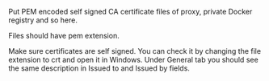 Put PEM encoded self signed CA certificate files of proxy, private 
Docker registry and so here. 

Files should have pem extension.

Make sure certificates are self signed. You can check it by changing
the file extension to crt and open it in Windows. Under General tab
you should see the same description in Issued to and Issued by fields.